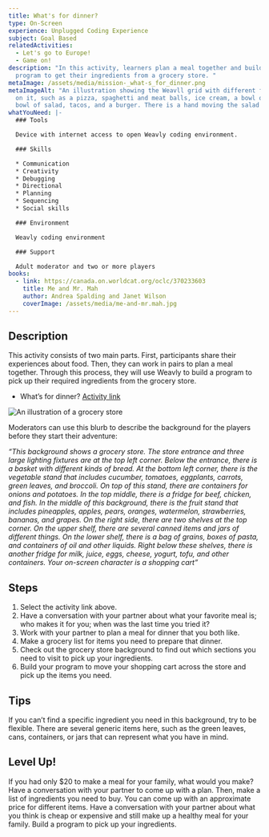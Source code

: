 ```yaml
---
title: What's for dinner?
type: On-Screen
experience: Unplugged Coding Experience
subject: Goal Based
relatedActivities:
  - Let's go to Europe!
  - Game on!
description: "In this activity, learners plan a meal together and build a
  program to get their ingredients from a grocery store. "
metaImage: /assets/media/mission-_what-s_for_dinner.png
metaImageAlt: "An illustration showing the Weavll grid with different food otems
  on it, such as a pizza, spaghetti and meat balls, ice cream, a bowl of rice, a
  bowl of salad, tacos, and a burger. There is a hand moving the salad bowl. "
whatYouNeed: |-
  ### Tools

  Device with internet access to open Weavly coding environment.

  ### Skills

  * Communication
  * Creativity
  * Debugging
  * Directional
  * Planning
  * Sequencing
  * Social skills

  ### Environment

  Weavly coding environment

  ### Support

  Adult moderator and two or more players
books:
  - link: https://canada.on.worldcat.org/oclc/370233603
    title: Me and Mr. Mah
    author: Andrea Spalding and Janet Wilson
    coverImage: /assets/media/me-and-mr.mah.jpg
---
```

## Description

This activity consists of two main parts. First, participants share their experiences about food. Then, they can work in pairs to plan a meal together. Through this process, they will use Weavly to build a program to pick up their required ingredients from the grocery store. 

* What’s for dinner? [Activity link](https://create.weavly.org/?v=1.7&t=default&w=GroceryStore&p=&c=abb&d=&s=abb)

![An illustration of a grocery store](/assets/media/grocery-store.jpg "Grocery store")

Moderators can use this blurb to describe the background for the players before they start their adventure:

*“This background shows a grocery store. The store entrance and three large lighting fixtures are at the top left corner. Below the entrance, there is a basket with different kinds of bread. At the bottom left corner, there is the vegetable stand that includes cucumber, tomatoes, eggplants, carrots, green leaves, and broccoli. On top of this stand, there are containers for onions and potatoes. In the top middle, there is a fridge for beef, chicken, and fish. In the middle of this background, there is the fruit stand that includes pineapples, apples, pears, oranges, watermelon, strawberries, bananas, and grapes. On the right side, there are two shelves at the top corner. On the upper shelf, there are several canned items and jars of different things. On the lower shelf, there is a bag of grains, boxes of pasta, and containers of oil and other liquids. Right below these shelves, there is another fridge for milk, juice, eggs, cheese, yogurt, tofu, and other containers. Your on-screen character is a shopping cart”*

## Steps

1. Select the activity link above.
2. Have a conversation with your partner about what your favorite meal is; who makes it for you; when was the last time you tried it?
3. Work with your partner to plan a meal for dinner that you both like.
4. Make a grocery list for items you need to prepare that dinner.
5. Check out the grocery store background to find out which sections you need to visit to pick up your ingredients.
6. Build your program to move your shopping cart across the store and pick up the items you need. 

## Tips

If you can’t find a specific ingredient you need in this background, try to be flexible. There are several generic items here, such as the green leaves, cans, containers, or jars that can represent what you have in mind.

## Level Up!

If you had only $20 to make a meal for your family, what would you make? Have a conversation with your partner to come up with a plan. Then, make a list of ingredients you need to buy. You can come up with an approximate price for different items. Have a conversation with your partner about what you think is cheap or expensive and still make up a healthy meal for your family. Build a program to pick up your ingredients.